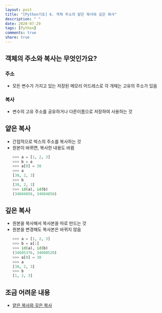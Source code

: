 ```yaml
---
layout: post
title: "[Python기초] 6. 객체 주소의 얕은 복사와 깊은 복사"
description: " "
date: 2020-07-29
tags: [Python]
comments: true
share: true
---
```



## 객체의 주소와 복사는 무엇인가요?

### 주소
  - 모든 변수가 가지고 있는 저장된 메모리 어드레스로 각 개체는 고유의 주소가 있음

### 복사
  - 변수의 고유 주소를 공유하거나 다른이름으로 저장하여 사용하는 것

## 얕은 복사
  - 간접적으로 박스의 주소를 복사하는 것
  - 원본이 바뀌면, 복사한 내용도 바뀜
    ```python
    >>> a = [1, 2, 3]
    >>> b = a
    >>> a[0] = 38
    >>> a
    [38, 2, 3]
    >>> b
    [38, 2, 3]
    >>> id(a), id(b)
    (34604856, 34604856)
    ```

## 깊은 복사
  - 원본을 복사해서 복사본을 따로 만드는 것
  - 원본을 변경해도 복사본은 바뀌지 않음
    ```python
    >>> a = [1, 2, 3]
    >>> b = a[:]
    >>> id(a), id(b)
    (34605376, 34600520)
    >>> a[0] = 38
    >>> a
    [38, 2, 3]
    >>> b
    [1, 2, 3]
    ```

## 조금 어려운 내용
  - [얕은 복사와 깊은 복사]

[얕은 복사와 깊은 복사]: https://wikidocs.net/16038